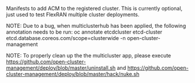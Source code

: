 Manifests to add ACM to the registered cluster.
This is currently optional, just used to test FlexRAN
multiple cluster deployments.

NOTE: Due to a bug, when multiclusterhub has been applied,
the following annotation needs to be run:
oc annotate etcdcluster etcd-cluster etcd.database.coreos.com/scope=clusterwide -n open-cluster-management

NOTE: To properly clean up the the multicluster app, please execute
https://github.com/open-cluster-management/deploy/blob/master/uninstall.sh and
https://github.com/open-cluster-management/deploy/blob/master/hack/nuke.sh

